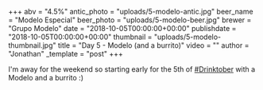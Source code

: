 +++
abv = "4.5%"
antic_photo = "uploads/5-modelo-antic.jpg"
beer_name = "Modelo Especial"
beer_photo = "uploads/5-modelo-beer.jpg"
brewer = "Grupo Modelo"
date = "2018-10-05T00:00:00+00:00"
publishdate = "2018-10-05T00:00:00+00:00"
thumbnail = "uploads/5-modelo-thumbnail.jpg"
title = "Day 5 - Modelo (and a burrito)"
video = ""
author = "Jonathan"
_template = "post"
+++

I'm away for the weekend so starting early for the 5th of [#Drinktober](https://www.facebook.com/hashtag/drinktober?source=feed_text&epa=HASHTAG) with a Modelo and a burrito :)
